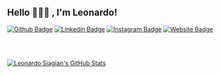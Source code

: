 ## Hello 👋👋👋 , I'm Leonardo!

[![Github Badge](https://img.shields.io/badge/-Github-000?style=flat-square&logo=Github&logoColor=white&link=https://github.com/leosiagiann)](https://github.com/leosiagiann)
[![Linkedin Badge](https://img.shields.io/badge/-LinkedIn-blue?style=flat-square&logo=Linkedin&logoColor=white&link=https://www.linkedin.com/in/leonardo-siagian-6807891b1/)](https://www.linkedin.com/in/leonardo-siagian-6807891b1/)
[![Instagram Badge](https://img.shields.io/badge/-Instagram-1ca0f1?style=flat-square&labelColor=white&logo=instagram&logoColor=red&color=red&link=https://instagram.com/leosiagiannn)](https://instagram.com/leosiagiannn)
[![Website Badge](https://img.shields.io/badge/-Website-1ca0f1?&logo=website&logoColor=white&link=https://leosiagian.herokuapp.com/)](https://leosiagian.herokuapp.com/)

<br />
<br />

[![Leonardo Siagian's GitHub Stats](https://github-readme-stats.vercel.app/api?username=leosiagiann&show_icons=true&include_all_commits=true&theme=tokyonight&count_private=true&line_height=40&cache_seconds=10800)](https://github.com/leosiagiann/leosiagiann)
